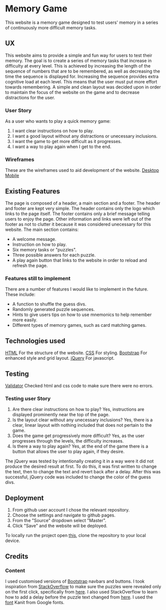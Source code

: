 # Memory Game
This website is a memory game designed to test users' memory in a series of continuously more difficult memory tasks.

## UX
This website aims to provide a simple and fun way for users to test their memory.
The goal is to create a series of memory tasks that increase in difficulty at every level. This is achieved by increasing the length of the sequence of numbers that are to be remembered, as well as decreasing the time the sequence is displayed for.
Increasing the sequence provides extra cognitive load at each level. This means that the user must put more effort towards remembering.
A simple and clean layout was decided upon in order to maintain the focus of the website on the game and to decrease distractions for the user.

### User Story
As a user who wants to play a quick memory game:
1. I want clear instructions on how to play.
2. I want a good layout without any distractions or unecessary inclusions.
3. I want the game to get more difficult as it progresses.
4. I want a way to play again when I get to the end.

### Wireframes
These are the wireframes used to aid development of the website.
[Desktop](assets/wireframes/wireframe1.png)
[Mobile](assets/wireframes/wireframe2.png)

## Existing Features
The page is composed of a header, a main section and a footer.
The header and footer are kept very simple. The header contains only the logo which links to the page itself.
The footer contains only a brief message telling users to enjoy the page. Other information and links were left out of the footer as not to clutter it because it was considered unecessary for this website.
The main section contains:
* A welcome message.
* Instruction on how to play.
* Six memory tasks or "puzzles".
* Three possible answers for each puzzle.
* A play again button that links to the website in order to reload and refresh the page.

### Features still to implement
There are a number of features I would like to implement in the future.
These include:
* A function to shuffle the guess divs.
* Randomly generated puzzle sequences.
* Hints to give users tips on how to use mnemonics to help remember more easily.
* Different types of memory games, such as card matching games.

## Technologies used
[HTML](https://html.com/) For the structure of the website.
[CSS](https://www.w3.org/) For styling.
[Bootstrap](https://getbootstrap.com/) For enhanced style and grid layout.
[jQuery](https://jquery.com/) For javascript.

## Testing
[Validator](https://validator.w3.org/)
Checked html and css code to make sure there were no errors.

### Testing user Story
1. Are there clear instructions on how to play?
Yes, instructions are displayed prominently near the top of the page.
2. Is the layout clear without any unecessary inclusions?
Yes, there is a clear, linear layout with nothing included that does not pertain to the game.
3. Does the game get progressively more difficult?
Yes, as the user progresses through the levels, the difficulty increases.
4. Is there a way to play again?
Yes, at the end of the game there is a button that allows the user to play again, if they desire.

The jQuery was tested by intentionally creating it in a way were it did not produce the desired result at first.
To do this, it was first written to change the text, then to change the text and revert back after a delay.
After this was successful, jQuery code was included to change the color of the guess divs.

## Deployment
1. From github user account I chose the relevant repository.
2. Choose the settings and navigate to github pages.
3. From the "Source" dropdown select "Master".
4. Click "Save" and the website will be deployed.

To locally run the project open [this](https://github.com/johng252627/memorygame), clone the repository to your local device.

## Credits
### Content 
I used customised versions of [Bootstrap](https://getbootstrap.com/) navbars and buttons.
I took inspiration from [StackOverflow](https://stackoverflow.com/) to make sure the puzzles were revealed only on the first click, specifically from [here](https://stackoverflow.com/questions/12885660/how-to-make-a-jquery-click-event-fire-only-on-first-click/12885673).
I also used StackOverflow to learn how to add a delay before the puzzle text changed from [here](https://stackoverflow.com/questions/2510115/jquery-can-i-call-delay-between-addclass-and-such).
I used the [font](https://fonts.google.com/specimen/Kanit) Kanit from Google fonts.